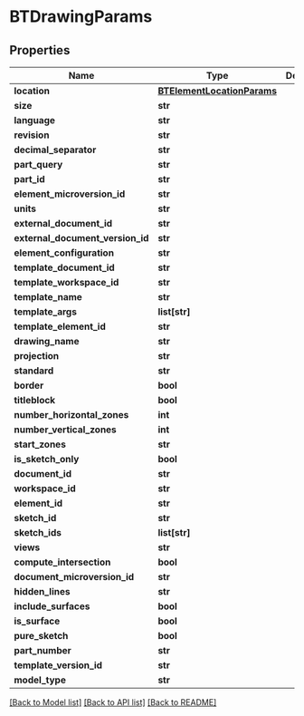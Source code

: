# BTDrawingParams

## Properties
Name | Type | Description | Notes
------------ | ------------- | ------------- | -------------
**location** | [**BTElementLocationParams**](BTElementLocationParams.md) |  | [optional] 
**size** | **str** |  | [optional] 
**language** | **str** |  | [optional] 
**revision** | **str** |  | [optional] 
**decimal_separator** | **str** |  | [optional] 
**part_query** | **str** |  | [optional] 
**part_id** | **str** |  | [optional] 
**element_microversion_id** | **str** |  | [optional] 
**units** | **str** |  | [optional] 
**external_document_id** | **str** |  | [optional] 
**external_document_version_id** | **str** |  | [optional] 
**element_configuration** | **str** |  | [optional] 
**template_document_id** | **str** |  | [optional] 
**template_workspace_id** | **str** |  | [optional] 
**template_name** | **str** |  | [optional] 
**template_args** | **list[str]** |  | [optional] 
**template_element_id** | **str** |  | [optional] 
**drawing_name** | **str** |  | [optional] 
**projection** | **str** |  | [optional] 
**standard** | **str** |  | [optional] 
**border** | **bool** |  | [optional] 
**titleblock** | **bool** |  | [optional] 
**number_horizontal_zones** | **int** |  | [optional] 
**number_vertical_zones** | **int** |  | [optional] 
**start_zones** | **str** |  | [optional] 
**is_sketch_only** | **bool** |  | [optional] 
**document_id** | **str** |  | [optional] 
**workspace_id** | **str** |  | [optional] 
**element_id** | **str** |  | [optional] 
**sketch_id** | **str** |  | [optional] 
**sketch_ids** | **list[str]** |  | [optional] 
**views** | **str** |  | [optional] 
**compute_intersection** | **bool** |  | [optional] 
**document_microversion_id** | **str** |  | [optional] 
**hidden_lines** | **str** |  | [optional] 
**include_surfaces** | **bool** |  | [optional] 
**is_surface** | **bool** |  | [optional] 
**pure_sketch** | **bool** |  | [optional] 
**part_number** | **str** |  | [optional] 
**template_version_id** | **str** |  | [optional] 
**model_type** | **str** |  | [optional] 

[[Back to Model list]](../README.md#documentation-for-models) [[Back to API list]](../README.md#documentation-for-api-endpoints) [[Back to README]](../README.md)


